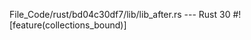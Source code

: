 File_Code/rust/bd04c30df7/lib/lib_after.rs --- Rust
                                                                                                                                                            30 #![feature(collections_bound)]


